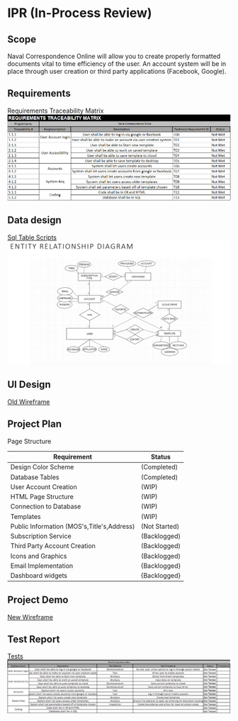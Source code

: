 
# IPR (In-Process Review)

## Scope
Naval Correspondence Online will allow you to create properly formatted documents vital to time efficiency of the user. An account system will be in place through user creation or third party applications (Facebook, Google).


## Requirements
Requirements Traceability Matrix
![Requirements Traceability Matrix](https://github.com/ChrisRuaboro/NavalCorrespondenceOnline/blob/master/DOCS/RTM.PNG)

## Data design
[Sql Table Scripts](https://github.com/ChrisRuaboro/NavalCorrespondenceOnline/blob/master/DOCS/Starting%20scripts%20for%20Database%20Project%20Step%205.sql)
![ERD](https://github.com/ChrisRuaboro/NavalCorrespondenceOnline/blob/master/DOCS/ERD.PNG)
## UI Design
[Old Wireframe](https://github.com/ChrisRuaboro/NavalCorrespondenceOnline/blob/master/README.md)
## Project Plan
Page Structure

|Requirement|Status|
|--|--|
|Design Color Scheme|(Completed)|
|Database Tables|(Completed)  |
|User Account Creation|(WIP)  |
|HTML Page Structure|(WIP)|
|Connection to Database|(WIP)|
|Templates|(WIP)|
|Public Information (MOS's,Title's,Address)|(Not Started)|
|Subscription Service|(Backlogged)|
|Third Party Account Creation  |(Backlogged)  |
| Icons and Graphics |(Backlogged)  |
|Email Implementation  |{Backlogged}  |
| Dashboard widgets | {Backlogged} |


## Project Demo
[New Wireframe](https://github.com/ChrisRuaboro/NavalCorrespondenceOnline/blob/master/Prototype/README.md)

## Test Report

[Tests](https://github.com/ChrisRuaboro/NavalCorrespondenceOnline/blob/master/DOCS/RTM.xlsx)![Tests ScreenShot](https://github.com/ChrisRuaboro/NavalCorrespondenceOnline/blob/master/DOCS/Requirements.PNG)

